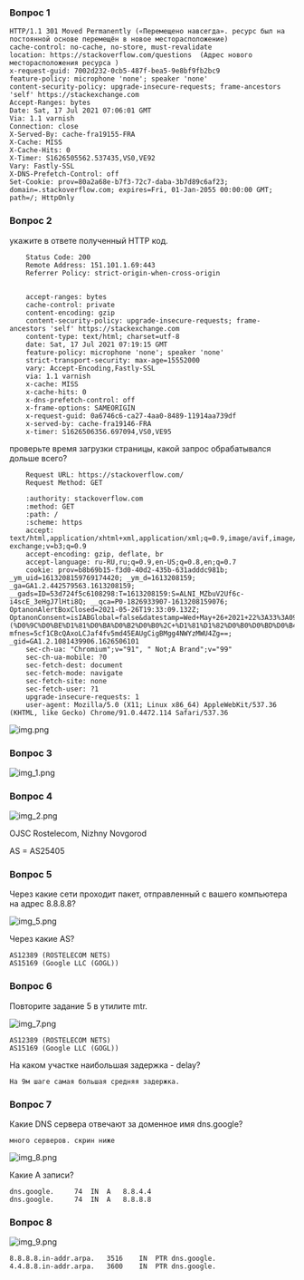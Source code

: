### Вопрос 1

    HTTP/1.1 301 Moved Permanently («Перемещено навсегда». ресурс был на постоянной основе перемещён в новое месторасположение)
    cache-control: no-cache, no-store, must-revalidate
    location: https://stackoverflow.com/questions  (Адрес нового месторасположения ресурса )
    x-request-guid: 7002d232-0cb5-487f-bea5-9e8bf9fb2bc9
    feature-policy: microphone 'none'; speaker 'none'
    content-security-policy: upgrade-insecure-requests; frame-ancestors 'self' https://stackexchange.com
    Accept-Ranges: bytes
    Date: Sat, 17 Jul 2021 07:06:01 GMT
    Via: 1.1 varnish
    Connection: close
    X-Served-By: cache-fra19155-FRA
    X-Cache: MISS
    X-Cache-Hits: 0
    X-Timer: S1626505562.537435,VS0,VE92
    Vary: Fastly-SSL
    X-DNS-Prefetch-Control: off
    Set-Cookie: prov=80a2a68e-b7f3-72c7-daba-3b7d89c6af23; domain=.stackoverflow.com; expires=Fri, 01-Jan-2055 00:00:00 GMT; path=/; HttpOnly


### Вопрос 2

укажите в ответе полученный HTTP код.
        
        Status Code: 200 
        Remote Address: 151.101.1.69:443
        Referrer Policy: strict-origin-when-cross-origin


        accept-ranges: bytes
        cache-control: private
        content-encoding: gzip
        content-security-policy: upgrade-insecure-requests; frame-ancestors 'self' https://stackexchange.com
        content-type: text/html; charset=utf-8
        date: Sat, 17 Jul 2021 07:19:15 GMT
        feature-policy: microphone 'none'; speaker 'none'
        strict-transport-security: max-age=15552000
        vary: Accept-Encoding,Fastly-SSL
        via: 1.1 varnish
        x-cache: MISS
        x-cache-hits: 0
        x-dns-prefetch-control: off
        x-frame-options: SAMEORIGIN
        x-request-guid: 0a6746c6-ca27-4aa0-8489-11914aa739df
        x-served-by: cache-fra19146-FRA
        x-timer: S1626506356.697094,VS0,VE95
        
проверьте время загрузки страницы, какой запрос обрабатывался дольше всего?

        Request URL: https://stackoverflow.com/
        Request Method: GET

        :authority: stackoverflow.com
        :method: GET
        :path: /
        :scheme: https
        accept: text/html,application/xhtml+xml,application/xml;q=0.9,image/avif,image/webp,image/apng,*/*;q=0.8,application/signed-exchange;v=b3;q=0.9
        accept-encoding: gzip, deflate, br
        accept-language: ru-RU,ru;q=0.9,en-US;q=0.8,en;q=0.7
        cookie: prov=b8b69b15-f3d0-40d2-435b-631adddc981b; _ym_uid=1613208159769174420; _ym_d=1613208159; _ga=GA1.2.442579563.1613208159; __gads=ID=53d724f5c6108298:T=1613208159:S=ALNI_MZbuV2Uf6c-i4scE_3eHgJ7lHti8Q; __qca=P0-1826933907-1613208159076; OptanonAlertBoxClosed=2021-05-26T19:33:09.132Z; OptanonConsent=isIABGlobal=false&datestamp=Wed+May+26+2021+22%3A33%3A09+GMT%2B0300+(%D0%9C%D0%BE%D1%81%D0%BA%D0%B2%D0%B0%2C+%D1%81%D1%82%D0%B0%D0%BD%D0%B4%D0%B0%D1%80%D1%82%D0%BD%D0%BE%D0%B5+%D0%B2%D1%80%D0%B5%D0%BC%D1%8F)&version=6.10.0&hosts=&landingPath=NotLandingPage&groups=C0003%3A1%2CC0004%3A1%2CC0002%3A1%2CC0001%3A1; mfnes=5cf1CBcQAxoLCJaf4fv5md45EAUgCigBMgg4NWYzMWU4Zg==; _gid=GA1.2.1081439906.1626506101
        sec-ch-ua: "Chromium";v="91", " Not;A Brand";v="99"
        sec-ch-ua-mobile: ?0
        sec-fetch-dest: document
        sec-fetch-mode: navigate
        sec-fetch-site: none
        sec-fetch-user: ?1
        upgrade-insecure-requests: 1
        user-agent: Mozilla/5.0 (X11; Linux x86_64) AppleWebKit/537.36 (KHTML, like Gecko) Chrome/91.0.4472.114 Safari/537.36

![img.png](img.png)

### Вопрос 3

![img_1.png](img_1.png)

### Вопрос 4

![img_2.png](img_2.png)

OJSC Rostelecom, Nizhny Novgorod

AS = AS25405

### Вопрос 5

Через какие сети проходит пакет, отправленный с вашего компьютера на адрес 8.8.8.8? 

![img_5.png](img_5.png)

Через какие AS? 

    AS12389 (ROSTELECOM NETS)
    AS15169 (Google LLC (GOGL))


### Вопрос 6

Повторите задание 5 в утилите mtr. 

![img_7.png](img_7.png)

    AS12389 (ROSTELECOM NETS)
    AS15169 (Google LLC (GOGL))

На каком участке наибольшая задержка - delay?

    На 9м шаге самая большая средняя задержка.

### Вопрос 7

Какие DNS сервера отвечают за доменное имя dns.google? 

    много серверов. скрин ниже

![img_8.png](img_8.png)

Какие A записи? 

    dns.google.		74	IN	A	8.8.4.4
    dns.google.		74	IN	A	8.8.8.8



### Вопрос 8

![img_9.png](img_9.png)

    8.8.8.8.in-addr.arpa.	3516	IN	PTR	dns.google.
    4.4.8.8.in-addr.arpa.	3600	IN	PTR	dns.google.
